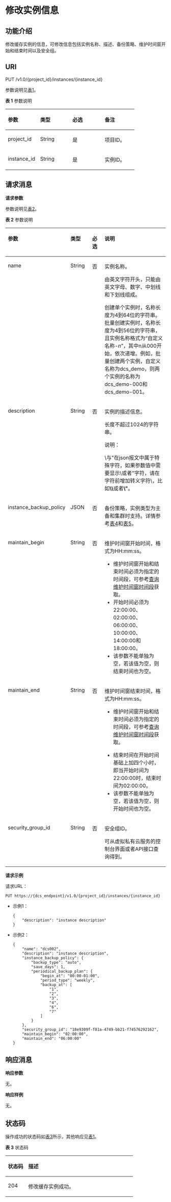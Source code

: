 # 修改实例信息<a name="dcs-api-0312007"></a>

## 功能介绍<a name="section1160237530"></a>

修改缓存实例的信息，可修改信息包括实例名称、描述、备份策略、维护时间窗开始和结束时间以及安全组。

## **URI**<a name="section1280994914394"></a>

PUT /v1.0/\{project\_id\}/instances/\{instance\_id\}

参数说明见[表1](#table938420556341)。

**表 1**  参数说明

<a name="table938420556341"></a>
<table><thead align="left"><tr id="row173849558349"><th class="cellrowborder" valign="top" width="25%" id="mcps1.2.5.1.1"><p id="p33841155103412"><a name="p33841155103412"></a><a name="p33841155103412"></a>参数</p>
</th>
<th class="cellrowborder" valign="top" width="25%" id="mcps1.2.5.1.2"><p id="p193842555348"><a name="p193842555348"></a><a name="p193842555348"></a>类型</p>
</th>
<th class="cellrowborder" valign="top" width="25%" id="mcps1.2.5.1.3"><p id="p63841255173414"><a name="p63841255173414"></a><a name="p63841255173414"></a>必选</p>
</th>
<th class="cellrowborder" valign="top" width="25%" id="mcps1.2.5.1.4"><p id="p63841255193412"><a name="p63841255193412"></a><a name="p63841255193412"></a>备注</p>
</th>
</tr>
</thead>
<tbody><tr id="row1038418553349"><td class="cellrowborder" valign="top" width="25%" headers="mcps1.2.5.1.1 "><p id="p93841755143410"><a name="p93841755143410"></a><a name="p93841755143410"></a>project_id</p>
</td>
<td class="cellrowborder" valign="top" width="25%" headers="mcps1.2.5.1.2 "><p id="p93841855183415"><a name="p93841855183415"></a><a name="p93841855183415"></a>String</p>
</td>
<td class="cellrowborder" valign="top" width="25%" headers="mcps1.2.5.1.3 "><p id="p3384155518344"><a name="p3384155518344"></a><a name="p3384155518344"></a>是</p>
</td>
<td class="cellrowborder" valign="top" width="25%" headers="mcps1.2.5.1.4 "><p id="p173841855123420"><a name="p173841855123420"></a><a name="p173841855123420"></a>项目ID。</p>
</td>
</tr>
<tr id="row163841755113413"><td class="cellrowborder" valign="top" width="25%" headers="mcps1.2.5.1.1 "><p id="p53841255193410"><a name="p53841255193410"></a><a name="p53841255193410"></a>instance_id</p>
</td>
<td class="cellrowborder" valign="top" width="25%" headers="mcps1.2.5.1.2 "><p id="p538414550343"><a name="p538414550343"></a><a name="p538414550343"></a>String</p>
</td>
<td class="cellrowborder" valign="top" width="25%" headers="mcps1.2.5.1.3 "><p id="p1384165517346"><a name="p1384165517346"></a><a name="p1384165517346"></a>是</p>
</td>
<td class="cellrowborder" valign="top" width="25%" headers="mcps1.2.5.1.4 "><p id="p0384455123420"><a name="p0384455123420"></a><a name="p0384455123420"></a>实例ID。</p>
</td>
</tr>
</tbody>
</table>

## **请求消息**<a name="section143751710194016"></a>

**请求参数**

参数说明见[表2](#table785213273513)。

**表 2**  参数说明

<a name="table785213273513"></a>
<table><thead align="left"><tr id="row1585116223517"><th class="cellrowborder" valign="top" width="23%" id="mcps1.2.5.1.1"><p id="p88511827356"><a name="p88511827356"></a><a name="p88511827356"></a>参数</p>
</th>
<th class="cellrowborder" valign="top" width="15%" id="mcps1.2.5.1.2"><p id="p58515253512"><a name="p58515253512"></a><a name="p58515253512"></a>类型</p>
</th>
<th class="cellrowborder" valign="top" width="9%" id="mcps1.2.5.1.3"><p id="p1485112193510"><a name="p1485112193510"></a><a name="p1485112193510"></a>必选</p>
</th>
<th class="cellrowborder" valign="top" width="53%" id="mcps1.2.5.1.4"><p id="p10851925356"><a name="p10851925356"></a><a name="p10851925356"></a>说明</p>
</th>
</tr>
</thead>
<tbody><tr id="row1085112273514"><td class="cellrowborder" valign="top" width="23%" headers="mcps1.2.5.1.1 "><p id="p1885119243518"><a name="p1885119243518"></a><a name="p1885119243518"></a>name</p>
</td>
<td class="cellrowborder" valign="top" width="15%" headers="mcps1.2.5.1.2 "><p id="p10851112143519"><a name="p10851112143519"></a><a name="p10851112143519"></a>String</p>
</td>
<td class="cellrowborder" valign="top" width="9%" headers="mcps1.2.5.1.3 "><p id="p385117263516"><a name="p385117263516"></a><a name="p385117263516"></a>否</p>
</td>
<td class="cellrowborder" valign="top" width="53%" headers="mcps1.2.5.1.4 "><p id="p15851172133513"><a name="p15851172133513"></a><a name="p15851172133513"></a>实例名称。</p>
<p id="p72802524118"><a name="p72802524118"></a><a name="p72802524118"></a>由英文字符开头，只能由英文字母、数字、中划线和下划线组成。</p>
<p id="p11161113583911"><a name="p11161113583911"></a><a name="p11161113583911"></a>创建单个实例时，名称长度为4到64位的字符串。批量创建实例时，名称长度为4到56位的字符串，且实例名称格式为“自定义名称-<em id="i14169738194714"><a name="i14169738194714"></a><a name="i14169738194714"></a>n</em>”，其中n从000开始，依次递增。例如，批量创建两个实例，自定义名称为dcs_demo，则两个实例的名称为dcs_demo-000和dcs_demo-001。</p>
</td>
</tr>
<tr id="row198523215355"><td class="cellrowborder" valign="top" width="23%" headers="mcps1.2.5.1.1 "><p id="p1685115211359"><a name="p1685115211359"></a><a name="p1685115211359"></a>description</p>
</td>
<td class="cellrowborder" valign="top" width="15%" headers="mcps1.2.5.1.2 "><p id="p1585216293512"><a name="p1585216293512"></a><a name="p1585216293512"></a>String</p>
</td>
<td class="cellrowborder" valign="top" width="9%" headers="mcps1.2.5.1.3 "><p id="p148521528356"><a name="p148521528356"></a><a name="p148521528356"></a>否</p>
</td>
<td class="cellrowborder" valign="top" width="53%" headers="mcps1.2.5.1.4 "><p id="p1852124352"><a name="p1852124352"></a><a name="p1852124352"></a>实例的描述信息。</p>
<p id="p1782063116014"><a name="p1782063116014"></a><a name="p1782063116014"></a>长度不超过1024的字符串。</p>
<div class="note" id="note450874595312"><a name="note450874595312"></a><a name="note450874595312"></a><span class="notetitle"> 说明： </span><div class="notebody"><p id="p155091445135316"><a name="p155091445135316"></a><a name="p155091445135316"></a>\与"在json报文中属于特殊字符，如果参数值中需要显示\或者"字符，请在字符前增加转义字符\，比如<strong id="b18509245125316"><a name="b18509245125316"></a><a name="b18509245125316"></a>\\</strong>或者<strong id="b11509445145319"><a name="b11509445145319"></a><a name="b11509445145319"></a>\"</strong>。</p>
</div></div>
</td>
</tr>
<tr id="row27821175915"><td class="cellrowborder" valign="top" width="23%" headers="mcps1.2.5.1.1 "><p id="p14303144614"><a name="p14303144614"></a><a name="p14303144614"></a>instance_backup_policy</p>
</td>
<td class="cellrowborder" valign="top" width="15%" headers="mcps1.2.5.1.2 "><p id="p183031446120"><a name="p183031446120"></a><a name="p183031446120"></a>JSON</p>
</td>
<td class="cellrowborder" valign="top" width="9%" headers="mcps1.2.5.1.3 "><p id="p93031141411"><a name="p93031141411"></a><a name="p93031141411"></a>否</p>
</td>
<td class="cellrowborder" valign="top" width="53%" headers="mcps1.2.5.1.4 "><p id="p355912469149"><a name="p355912469149"></a><a name="p355912469149"></a>备份策略，实例类型为主备和集群时支持。详情参考<a href="创建缓存实例1.md#table12803218151513">表4</a>和<a href="创建缓存实例1.md#table187492037201518">表5</a>。</p>
</td>
</tr>
<tr id="row10563194525819"><td class="cellrowborder" valign="top" width="23%" headers="mcps1.2.5.1.1 "><p id="p1339311593585"><a name="p1339311593585"></a><a name="p1339311593585"></a>maintain_begin</p>
</td>
<td class="cellrowborder" valign="top" width="15%" headers="mcps1.2.5.1.2 "><p id="p1839355913585"><a name="p1839355913585"></a><a name="p1839355913585"></a>String</p>
</td>
<td class="cellrowborder" valign="top" width="9%" headers="mcps1.2.5.1.3 "><p id="p13393115916580"><a name="p13393115916580"></a><a name="p13393115916580"></a>否</p>
</td>
<td class="cellrowborder" valign="top" width="53%" headers="mcps1.2.5.1.4 "><p id="p19394125913588"><a name="p19394125913588"></a><a name="p19394125913588"></a>维护时间窗开始时间，格式为HH:mm:ss。</p>
<a name="ul1039485925815"></a><a name="ul1039485925815"></a><ul id="ul1039485925815"><li>维护时间窗开始和结束时间必须为指定的时间段，可参考<a href="查询维护时间窗时间段1.md">查询维护时间窗时间段</a>获取。</li><li>开始时间必须为22:00:00、02:00:00、06:00:00、10:00:00、14:00:00和18:00:00。</li><li>该参数不能单独为空，若该值为空，则结束时间也为空。</li></ul>
</td>
</tr>
<tr id="row311274695815"><td class="cellrowborder" valign="top" width="23%" headers="mcps1.2.5.1.1 "><p id="p139425905813"><a name="p139425905813"></a><a name="p139425905813"></a>maintain_end</p>
</td>
<td class="cellrowborder" valign="top" width="15%" headers="mcps1.2.5.1.2 "><p id="p12394195917585"><a name="p12394195917585"></a><a name="p12394195917585"></a>String</p>
</td>
<td class="cellrowborder" valign="top" width="9%" headers="mcps1.2.5.1.3 "><p id="p123941059105813"><a name="p123941059105813"></a><a name="p123941059105813"></a>否</p>
</td>
<td class="cellrowborder" valign="top" width="53%" headers="mcps1.2.5.1.4 "><p id="p10394205975819"><a name="p10394205975819"></a><a name="p10394205975819"></a>维护时间窗结束时间，格式为HH:mm:ss。</p>
<a name="ul93951259155810"></a><a name="ul93951259155810"></a><ul id="ul93951259155810"><li>维护时间窗开始和结束时间必须为指定的时间段，可参考<a href="查询维护时间窗时间段1.md">查询维护时间窗时间段</a>获取。</li></ul>
<a name="ul183951559135818"></a><a name="ul183951559135818"></a><ul id="ul183951559135818"><li>结束时间在开始时间基础上加四个小时，即当开始时间为22:00:00时，结束时间为02:00:00。</li><li>该参数不能单独为空，若该值为空，则开始时间也为空。</li></ul>
</td>
</tr>
<tr id="row1281151472916"><td class="cellrowborder" valign="top" width="23%" headers="mcps1.2.5.1.1 "><p id="p5971325112912"><a name="p5971325112912"></a><a name="p5971325112912"></a>security_group_id</p>
</td>
<td class="cellrowborder" valign="top" width="15%" headers="mcps1.2.5.1.2 "><p id="p49711125112910"><a name="p49711125112910"></a><a name="p49711125112910"></a>String</p>
</td>
<td class="cellrowborder" valign="top" width="9%" headers="mcps1.2.5.1.3 "><p id="p19710250295"><a name="p19710250295"></a><a name="p19710250295"></a>否</p>
</td>
<td class="cellrowborder" valign="top" width="53%" headers="mcps1.2.5.1.4 "><p id="p797132511297"><a name="p797132511297"></a><a name="p797132511297"></a>安全组ID。</p>
<p id="p7952614184115"><a name="p7952614184115"></a><a name="p7952614184115"></a>可从虚拟私有云服务的控制台界面或者API接口查询得到。</p>
</td>
</tr>
</tbody>
</table>

**请求示例**

请求URL：

```
PUT https://{dcs_endpoint}/v1.0/{project_id}/instances/{instance_id}
```

-   示例1：

    ```
    {
        "description": "instance description"
    }
    ```

-   示例2：

    ```
    {
        "name": "dcs002",
        "description": "instance description",
        "instance_backup_policy": {
            "backup_type": "auto",
            "save_days": 1,
            "periodical_backup_plan": {
                "begin_at": "00:00-01:00",
                "period_type": "weekly",
                "backup_at": [
                    "1",
                    "2",
                    "3",
                    "4",
                    "6",
                    "7"
                ]
            }
        },
        "security_group_id": "18e9309f-f81a-4749-bb21-f74576292162",
        "maintain_begin": "02:00:00",
        "maintain_end": "06:00:00"
    }
    ```


## **响应消息**<a name="section1971312572428"></a>

**响应参数**

无。

**响应样例**

无。

## **状态码**<a name="section1375913561211"></a>

操作成功的状态码如[表3](#table1475915181216)所示，其他响应见[表1](状态码.md#table5210141351517)。

**表 3**  状态码

<a name="table1475915181216"></a>
<table><thead align="left"><tr id="row97607581218"><th class="cellrowborder" valign="top" width="15.98%" id="mcps1.2.3.1.1"><p id="p1676020511123"><a name="p1676020511123"></a><a name="p1676020511123"></a>状态码</p>
</th>
<th class="cellrowborder" valign="top" width="84.02%" id="mcps1.2.3.1.2"><p id="p18760351121"><a name="p18760351121"></a><a name="p18760351121"></a>描述</p>
</th>
</tr>
</thead>
<tbody><tr id="row177611155124"><td class="cellrowborder" valign="top" width="15.98%" headers="mcps1.2.3.1.1 "><p id="p37612517124"><a name="p37612517124"></a><a name="p37612517124"></a>204</p>
</td>
<td class="cellrowborder" valign="top" width="84.02%" headers="mcps1.2.3.1.2 "><p id="p776112513121"><a name="p776112513121"></a><a name="p776112513121"></a>修改缓存实例成功。</p>
</td>
</tr>
</tbody>
</table>

